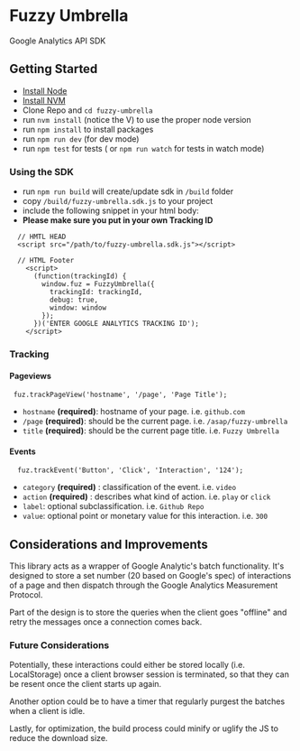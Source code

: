 # Fuzzy Umbrella

Google Analytics API SDK

## Getting Started

* [Install Node](https://nodejs.org/en/download/)
* [Install NVM](https://github.com/creationix/nvm)
* Clone Repo and `cd fuzzy-umbrella`
* run `nvm install` (notice the V) to use the proper node version
* run `npm install` to install packages
* run `npm run dev` (for dev mode)
* run `npm test` for tests ( or `npm run watch` for tests in watch mode)

### Using the SDK

* run `npm run build` will create/update sdk in `/build` folder
* copy `/build/fuzzy-umbrella.sdk.js` to your project
* include the following snippet in your html body:
* **Please make sure you put in your own Tracking ID**

```
  // HMTL HEAD
  <script src="/path/to/fuzzy-umbrella.sdk.js"></script>
  
  // HTML Footer
    <script>
      (function(trackingId) {
        window.fuz = FuzzyUmbrella({
          trackingId: trackingId,
          debug: true,
          window: window
        });
      })('ENTER GOOGLE ANALYTICS TRACKING ID');
    </script>

```

### Tracking

#### Pageviews
```
 fuz.trackPageView('hostname', '/page', 'Page Title');
```

* `hostname` **(required)**: hostname of your page. i.e. `github.com`
* `/page` **(required)**: should be the current page. i.e. `/asap/fuzzy-umbrella`
* `title` **(required)**: should be the current page title. i.e. `Fuzzy Umbrella`

#### Events

```
  fuz.trackEvent('Button', 'Click', 'Interaction', '124');
```

* `category` **(required)** : classification of the event. i.e. `video`
* `action` **(required)** : describes what kind of action. i.e. `play` or `click`
* `label`: optional subclassification. i.e. `Github Repo`
* `value`: optional point or monetary value for this interaction. i.e. `300`

## Considerations and Improvements

This library acts as a wrapper of Google Analytic's batch functionality. It's designed to store a set number (20 based on Google's spec) of interactions of a page and then dispatch through the Google Analytics Measurement Protocol.

Part of the design is to store the queries when the client goes "offline" and retry the messages once a connection comes back.

### Future Considerations

Potentially, these interactions could either be stored locally (i.e. LocalStorage) once a client browser session is terminated, so that they can be resent once the client starts up again.

Another option could be to have a timer that regularly purgest the batches when a client is idle.

Lastly, for optimization, the build process could minify or uglify the JS to reduce the download size.
